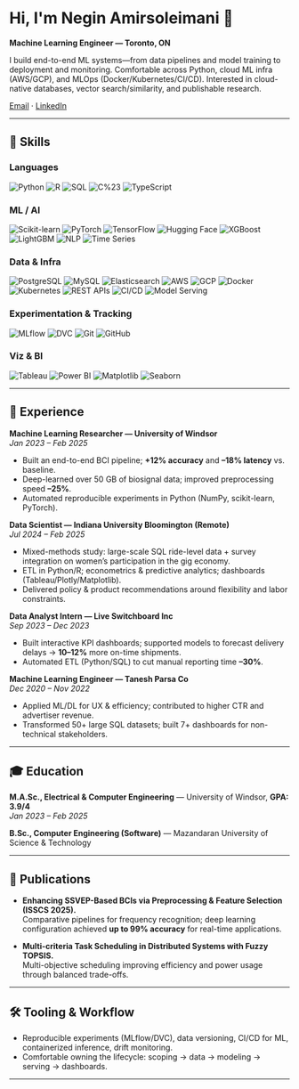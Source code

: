 # Hi, I'm Negin Amirsoleimani 👋
**Machine Learning Engineer — Toronto, ON**

I build end-to-end ML systems—from data pipelines and model training to deployment and monitoring. Comfortable across Python, cloud ML infra (AWS/GCP), and MLOps (Docker/Kubernetes/CI/CD). Interested in cloud-native databases, vector search/similarity, and publishable research.

[Email](mailto:neginamirsoleimani@outlook.com) · [LinkedIn](https://www.linkedin.com/in/neginamirsoleimani)

---

## 🔧 Skills


### Languages
![Python](https://img.shields.io/badge/Python-3776AB?style=for-the-badge&logo=python&logoColor=white)
![R](https://img.shields.io/badge/R-276DC3?style=for-the-badge&logo=r&logoColor=white)
![SQL](https://img.shields.io/badge/SQL-003B57?style=for-the-badge&logo=postgresql&logoColor=white)
![C%23](https://img.shields.io/badge/C%23-239120?style=for-the-badge&logo=c-sharp&logoColor=white)
![TypeScript](https://img.shields.io/badge/TypeScript-3178C6?style=for-the-badge&logo=typescript&logoColor=white)

### ML / AI
![Scikit-learn](https://img.shields.io/badge/scikit--learn-F7931E?style=for-the-badge&logo=scikitlearn&logoColor=white)
![PyTorch](https://img.shields.io/badge/PyTorch-EE4C2C?style=for-the-badge&logo=pytorch&logoColor=white)
![TensorFlow](https://img.shields.io/badge/TensorFlow-FF6F00?style=for-the-badge&logo=tensorflow&logoColor=white)
![Hugging Face](https://img.shields.io/badge/Transformers-FFD21E?style=for-the-badge&logo=huggingface&logoColor=black)
![XGBoost](https://img.shields.io/badge/XGBoost-E6852A?style=for-the-badge&logo=xgboost&logoColor=white)
![LightGBM](https://img.shields.io/badge/LightGBM-43853D?style=for-the-badge&logo=leaflet&logoColor=white)
![NLP](https://img.shields.io/badge/NLP-7B1FA2?style=for-the-badge&logo=readme&logoColor=white)
![Time Series](https://img.shields.io/badge/Time%20Series-4A148C?style=for-the-badge&logo=clockify&logoColor=white)

### Data & Infra
![PostgreSQL](https://img.shields.io/badge/PostgreSQL-4169E1?style=for-the-badge&logo=postgresql&logoColor=white)
![MySQL](https://img.shields.io/badge/MySQL-4479A1?style=for-the-badge&logo=mysql&logoColor=white)
![Elasticsearch](https://img.shields.io/badge/Elasticsearch-005571?style=for-the-badge&logo=elasticsearch&logoColor=white)
![AWS](https://img.shields.io/badge/AWS-232F3E?style=for-the-badge&logo=amazon-aws&logoColor=white)
![GCP](https://img.shields.io/badge/GCP-4285F4?style=for-the-badge&logo=google-cloud&logoColor=white)
![Docker](https://img.shields.io/badge/Docker-2496ED?style=for-the-badge&logo=docker&logoColor=white)
![Kubernetes](https://img.shields.io/badge/Kubernetes-326CE5?style=for-the-badge&logo=kubernetes&logoColor=white)
![REST APIs](https://img.shields.io/badge/REST%20APIs-0A66C2?style=for-the-badge&logo=swagger&logoColor=white)
![CI/CD](https://img.shields.io/badge/CI%2FCD-0F766E?style=for-the-badge&logo=githubactions&logoColor=white)
![Model Serving](https://img.shields.io/badge/Model%20Serving-1D4ED8?style=for-the-badge&logo=fastapi&logoColor=white)

### Experimentation & Tracking
![MLflow](https://img.shields.io/badge/MLflow-0194E2?style=for-the-badge&logo=mlflow&logoColor=white)
![DVC](https://img.shields.io/badge/DVC-945DD6?style=for-the-badge&logo=dvc&logoColor=white)
![Git](https://img.shields.io/badge/Git-F05032?style=for-the-badge&logo=git&logoColor=white)
![GitHub](https://img.shields.io/badge/GitHub-181717?style=for-the-badge&logo=github&logoColor=white)

### Viz & BI
![Tableau](https://img.shields.io/badge/Tableau-E97627?style=for-the-badge&logo=tableau&logoColor=white)
![Power BI](https://img.shields.io/badge/Power%20BI-F2C811?style=for-the-badge&logo=powerbi&logoColor=black)
![Matplotlib](https://img.shields.io/badge/Matplotlib-11557C?style=for-the-badge&logo=python&logoColor=white)
![Seaborn](https://img.shields.io/badge/Seaborn-4C9BCF?style=for-the-badge&logo=python&logoColor=white)

---

## 🧪 Experience

**Machine Learning Researcher — University of Windsor**  
*Jan 2023 – Feb 2025*  
- Built an end-to-end BCI pipeline; **+12% accuracy** and **–18% latency** vs. baseline.  
- Deep-learned over 50 GB of biosignal data; improved preprocessing speed **–25%**.  
- Automated reproducible experiments in Python (NumPy, scikit-learn, PyTorch).

**Data Scientist — Indiana University Bloomington (Remote)**  
*Jul 2024 – Feb 2025*  
- Mixed-methods study: large-scale SQL ride-level data + survey integration on women’s participation in the gig economy.  
- ETL in Python/R; econometrics & predictive analytics; dashboards (Tableau/Plotly/Matplotlib).  
- Delivered policy & product recommendations around flexibility and labor constraints.

**Data Analyst Intern — Live Switchboard Inc**  
*Sep 2023 – Dec 2023*  
- Built interactive KPI dashboards; supported models to forecast delivery delays → **10–12%** more on-time shipments.  
- Automated ETL (Python/SQL) to cut manual reporting time **–30%**.

**Machine Learning Engineer — Tanesh Parsa Co**  
*Dec 2020 – Nov 2022*  
- Applied ML/DL for UX & efficiency; contributed to higher CTR and advertiser revenue.  
- Transformed 50+ large SQL datasets; built 7+ dashboards for non-technical stakeholders.

---

## 🎓 Education

**M.A.Sc., Electrical & Computer Engineering** — University of Windsor, **GPA: 3.9/4**  
*Jan 2023 – Feb 2025*

**B.Sc., Computer Engineering (Software)** — Mazandaran University of Science & Technology

---

## 📄 Publications

- **Enhancing SSVEP-Based BCIs via Preprocessing & Feature Selection (ISSCS 2025).**  
  Comparative pipelines for frequency recognition; deep learning configuration achieved **up to 99% accuracy** for real-time applications.

- **Multi-criteria Task Scheduling in Distributed Systems with Fuzzy TOPSIS.**  
  Multi-objective scheduling improving efficiency and power usage through balanced trade-offs.

---

## 🛠️ Tooling & Workflow

- Reproducible experiments (MLflow/DVC), data versioning, CI/CD for ML, containerized inference, drift monitoring.
- Comfortable owning the lifecycle: scoping → data → modeling → serving → dashboards.

---

